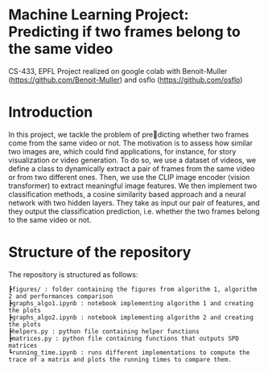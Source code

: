 # Machine Learning Project: Predicting if two frames belong to the same video
CS-433, EPFL
Project realized on google colab with Benoit-Muller (https://github.com/Benoit-Muller) and osflo (https://github.com/osflo)

# Introduction 
In this project, we tackle the problem of predicting whether two frames come from the same video or not. The motivation is to assess how similar two images are, which could find applications, for instance, for story visualization or video generation. To do so, we use a dataset of videos, we define a class to dynamically extract a pair of frames from the same video or from two different ones. Then, we use the CLIP image encoder (vision transformer) to extract meaningful image features. We then implement two classification methods, a cosine similarity based approach and a neural network with two hidden layers. They take as input our pair of features, and they output the classification prediction, i.e. whether the two frames belong to the same video or not.

# Structure of the repository

The repository is structured as follows:
```
┣figures/ : folder containing the figures from algorithm 1, algorithm 2 and performances comparison
┣graphs_algo1.ipynb : notebook implementing algorithm 1 and creating the plots 
┣graphs_algo2.ipynb : notebook implementing algorithm 2 and creating the plots 
┣helpers.py : python file containing helper functions
┣matrices.py : python file containing functions that outputs SPD matrices
┗running_time.ipynb : runs different implementations to compute the trace of a matrix and plots the running times to compare them.
```
